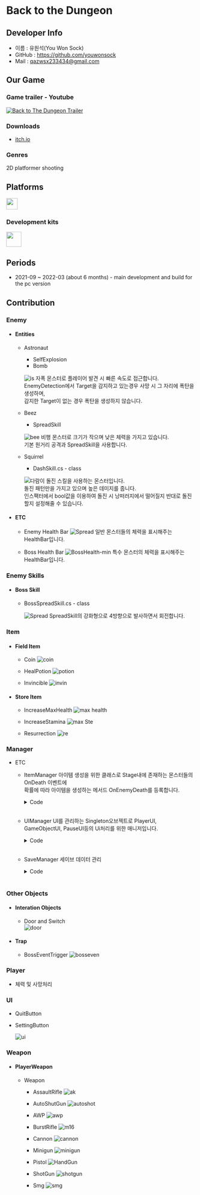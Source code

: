 # Back to the Dungeon

## Developer Info
* 이름 : 유원석(You Won Sock)
* GitHub : https://github.com/youwonsock
* Mail : qazwsx233434@gmail.com

## Our Game
### Game trailer - Youtube

[![Back to The Dungeon Trailer](https://img.youtube.com/vi/hy_my0OQddc/0.jpg)](https://www.youtube.com/watch?v=hy_my0OQddc) 

### Downloads

* [itch.io](https://devslem.itch.io/back-to-the-dungeon)

### Genres

2D platformer shooting

<b><h2>Platforms</h2></b>

<p>
<img src="https://upload.wikimedia.org/wikipedia/commons/c/c7/Windows_logo_-_2012.png" height="30">
</p>

### Development kits

<p>
<img src="https://upload.wikimedia.org/wikipedia/commons/thumb/1/19/Unity_Technologies_logo.svg/1280px-Unity_Technologies_logo.svg.png" height="40">
</p>

<b><h2>Periods</h2></b>

* 2021-09 ~ 2022-03 (about 6 months) - main development and build for the pc version

## Contribution

### Enemy
* #### Entities
  * Astronaut
    * SelfExplosion
    * Bomb
      
    ![is](https://github.com/youwonsock/back-to-the-dungeon-scripts/assets/46276141/af955e55-ad8b-49af-8d2a-b58260acd575)
    자폭 몬스터로 플레이어 발견 시 빠른 속도로 접근합니다.  
    EnemyDetection에서 Target을 감지하고 있는경우 사망 시 그 자리에 폭탄을 생성하며,  
    감지한 Target이 없는 경우 폭탄을 생성하지 않습니다.
      
  * Beez
    * SpreadSkill  
      
    ![bee](https://github.com/youwonsock/back-to-the-dungeon-scripts/assets/46276141/6681e588-0dc5-4f4e-a7e6-c83a2db97445)
    비행 몬스터로 크기가 작으며 낮은 체력을 가지고 있습니다.  
    기본 원거리 공격과 SpreadSkill을 사용합니다.
    
  * Squirrel
    * DashSkill.cs - class
  
    ![다람이](https://github.com/youwonsock/back-to-the-dungeon-scripts/assets/46276141/f1ac8c76-9fa4-4217-ae65-296959d63bb6)
    돌진 스킬을 사용하는 몬스터입니다.  
    돌진 패턴만을 가지고 있으며 높은 데미지를 줍니다.  
    인스팩터에서 bool값을 이용하여 돌진 시 낭떠러지에서 떨어질지 반대로 돌진할지 설정해줄 수 있습니다.
    
* #### ETC
  * Enemy Health Bar
    ![Spread](https://github.com/youwonsock/back-to-the-dungeon-scripts/assets/46276141/d6353317-ddb8-4127-be28-91e6eeaca546)
    일반 몬스터들의 체력을 표시해주는 HealthBar입니다.

  * Boss Health Bar
    ![BossHealth-min](https://github.com/youwonsock/back-to-the-dungeon-scripts/assets/46276141/5b955525-8ff5-433c-bb73-37ad0605d0b6)
    특수 몬스터의 체력을 표시해주는 HealthBar입니다.

### Enemy Skills
* #### Boss Skill
  * BossSpreadSkill.cs - class
  
    ![Spread](https://github.com/youwonsock/back-to-the-dungeon-scripts/assets/46276141/2a434c60-2f95-43e2-851b-e1009d5b7356)
    SpreadSkill의 강화형으로 4방향으로 발사하면서 회전합니다.
    
### Item
* #### Field Item
  * Coin
    ![coin](https://github.com/youwonsock/back-to-the-dungeon-scripts/assets/46276141/35c17f3a-fcda-4e80-8e3e-43a7439da265)  
    
  * HealPotion
    ![potion](https://github.com/youwonsock/back-to-the-dungeon-scripts/assets/46276141/5b80709d-9164-4440-92e2-0311a757bf1a)  
    
  * Invincible
    ![invin](https://github.com/youwonsock/back-to-the-dungeon-scripts/assets/46276141/5db34b85-9067-47ca-9979-d1d431f310ef)  
    
* #### Store Item
  * IncreaseMaxHealth
    ![max health](https://github.com/youwonsock/back-to-the-dungeon-scripts/assets/46276141/0af8e66f-14c3-43fc-828e-a7271f78e617)  

  * IncreaseStamina
    ![max Ste](https://github.com/youwonsock/back-to-the-dungeon-scripts/assets/46276141/38aae36f-9eaf-47f4-8370-1f9b42ce6641)  

  * Resurrection
    ![re](https://github.com/youwonsock/back-to-the-dungeon-scripts/assets/46276141/ef0f4ed8-3001-4e64-a24b-84ae5f0bf6a7)

### Manager
* ETC
  * ItemManager
    아이템 생성을 위한 클래스로 Stage내에 존재하는 몬스터들의 OnDeath 이벤트에  
    확률에 따라 아이템을 생성하는 메서드 OnEnemyDeath를 등록합니다. 
    <details>
    <summary>Code</summary>
    <div markdown="1">

      ```c#
      using System.Collections.Generic;
      using System.Linq;
      using UnityEngine;

      public class ItemManager : MonoBehaviour
      {
          //[SerializeField] private SerializableDictionary<Item, float> items = new SerializableDictionary<Item, float>();
          [SerializeField] private List<ItemProperty> items = new List<ItemProperty>();

      #if LEGACY
          [SerializeField] float coinPercent;
          [SerializeField] float potionPercent;
          [SerializeField] float InvinciblePercent;
          [SerializeField] float nonePercent;
      #endif
          private float sum;

          [System.Serializable]
          private struct ItemProperty
          {
              public Item itemPrefab;
              public float weight;
              public SceneData<Item> data;
          }

          private void Awake()
          {
      #if LEGACY
              float sum = coinPercent + potionPercent + nonePercent + InvinciblePercent;
              coinPercent = coinPercent / sum * 100;
              potionPercent = potionPercent / sum * 100;
              InvinciblePercent = InvinciblePercent / sum * 100;
              nonePercent = nonePercent / sum * 100;
      #endif
              this.sum = items.Sum(i => i.weight);

              var enemies = FindObjectsOfType<Enemy>();
              foreach (var enemy in enemies)
              {
                  enemy.OnDeath += () => OnEnemyDeath(enemy);
              }
          }

          private void OnEnemyDeath(Enemy enemy)
          {
              float prob = UnityEngine.Random.Range(0f, 1f);
              float current_prob = 0f;
              foreach (var item in items)
              {
                  current_prob += item.weight / this.sum;
                  if (prob <= current_prob)
                  {
                      if (!(item.itemPrefab is null))
                      {
                          var instantiated = Instantiate(item.itemPrefab, enemy.transform.position, Quaternion.identity);
                          try
                          {
                              item.data.TrySetValue(instantiated);
                          }
                          catch { }
                      }
                      return;
                  }
              }
          }


      #if LEGACY
          void Start()
          {
              GameObject[] temp = GameObject.FindGameObjectsWithTag("Enemy");
              GameObject[] prefebs = Resources.LoadAll<GameObject>("Item/");


              foreach (var i in temp)
              {
                  if (i.GetComponent<Entity>() != null)
                  {
                      i.GetComponent<Entity>().OnDeath +=
                          delegate ()
                          {
                              int n = Random.Range(0, (int)(coinPercent + potionPercent + InvinciblePercent + nonePercent));

                              if (n < coinPercent)
                                  Instantiate(prefebs[0], i.transform.position, Quaternion.identity);
                              else if (n < (coinPercent + potionPercent))
                                  Instantiate(prefebs[2], i.transform.position , Quaternion.identity);
                              else if (n < (coinPercent + potionPercent + InvinciblePercent))
                                  Instantiate(prefebs[1], i.transform.position, Quaternion.identity);
                          };
                  }
              }
          }
      #endif
      }
      ```
      
    </div>
    </details>
  </br>
  
  * UIManager
    UI를 관리하는 Singleton오브젝트로 PlayerUI, GameObjectUI, PauseUI등의 Ui처리를 위한 매니저입니다.
    <details>
    <summary>Code</summary>
    <div markdown="1">

      ```c#
      using System;
      using System.Collections.Generic;
      using System.Linq;
      using UnityEngine;
      using UnityEngine.SceneManagement;
      using UnityEngine.UI;
      using TMPro;

      public class UIManager : Singleton<UIManager>
      {

          [Header("Text UI")]
          [SerializeField] Text UIStageText;
          [SerializeField] Text UICoinText;
          [SerializeField] Text UIBulletText;
          [SerializeField] Text UIHpText;
          [SerializeField] Text UIRemainEnemyText;
          [SerializeField] Text UIRemainLife;

          [Header("Image UI")]
          [SerializeField] GameObject resurrectionImage;

          [Header("Other GameObject UI")]
          [SerializeField] Store UIStore;
          [SerializeField] RecordBoard UIRecordBoard;
          [SerializeField] GameObject UIGameOver;
          [SerializeField] SettingButtonUI settingButton;

          [Header("Object UI")]
          [SerializeField] GameObject UIPause;
          [SerializeField] GameObject UISetting;
          [SerializeField] Slider UIHpBar;
          [SerializeField] Slider UIStaminaBar;
          [SerializeField] Slider UIBossHpBar;
          [SerializeField] Graphic weaponPanel;
          [SerializeField] Image weaponImagePrefab;
          [SerializeField] float weaponImagePlacementInterval = 200;
          [SerializeField] Slider soundSlider;
          [SerializeField] GameObject StartSceneUI;

          private bool isEventActive;
          private bool isSetting = false;
          private bool isOtherUIActive = false;

          private List<Type> weaponTypes = new List<Type>();
          private List<Image> images = new List<Image>();
          private byte currentWeaponIdx = byte.MaxValue;
          
          protected UIManager() { }

          //restart 버튼 클릭시 실행되는 이벤트
          public event Action OnClickRestartButton;

          //일시정지 활성화시 실행되는 이벤트
          public event Action ActivatePause;

          //일시정지 비활성화시 실행되는 이벤트
          public event Action InactivatePause;

          //setting 버튼 클릭시 다른 버튼 제어 프로퍼티
          public bool IsSettingActive { get { return isSetting; } set { isSetting = value; } }

          public bool IsOtherUIActive { get { return isOtherUIActive; } set { isOtherUIActive = value; } }

          private void Awake()
          {
              if (!CheckSingletonInstance(true))
                  return;

              UIPause.SetActive(false);
              UIGameOver.SetActive(false);
              UIBossHpBar.gameObject.SetActive(false);

              GameManager.Instance.OnSceneLoaded += OnSceneLoaded;
              //SettingDataController.OnSettingDataLoaded += SetSound;

              GetUIGameObject();
          }

          // start Scene가 아닌 다른 곳에서 자동 설정
          private void Start()
          {
              if (SceneManager.GetActiveScene().buildIndex != 0)
              {
                  StartSceneUI.SetActive(false);

                  SetPlayerUI(true);
                  //this.transform.Find("Player UI").gameObject.SetActive(true);
              }
              isEventActive = false;

              SetSound(SettingDataController.Data);
          }

          private void OnSceneLoaded(Scene? previous, Scene? loaded, SceneLoadingTiming when)
          {
              switch (when)
              {
                  case SceneLoadingTiming.BeforeLoading:
                      StartSceneUI.SetActive(false);
                      break;
                  case SceneLoadingTiming.AfterLoading:
                      if (loaded.Value.buildIndex == GameManager.Instance.InGameStartSceneBuildIndex)
                      {
                          //this.transform.Find("Player UI").gameObject.SetActive(true);
                          SetPlayerUI(true);
                          GetUIGameObject();
                      }
                      UIStageText.text = SceneManager.GetActiveScene().name;
                      break;

              }
          }

          Stack<GameObject> stack = new Stack<GameObject>();

          private void Update()
          {
              if (SceneManager.GetActiveScene().buildIndex == 0 || isOtherUIActive)
                  return;

              if (stack.Count == 0 && Input.GetButtonDown("pause button"))
              {
                  UIPause.SetActive(true);
                  stack.Push(UIPause);
              }
              else if (Input.GetButtonDown("pause button"))
              {
                  stack.Pop().SetActive(false);
                  try
                  {
                      stack.Peek().SetActive(true);
                  }
                  catch (Exception ex){ }
                  finally
                  {
                      SettingDataController.SaveSettingData();
                  }
              }

              #region 기존 Pause logic
              //if (stack.Count == 0 && Input.GetButtonDown("pause button"))
              //{
              //    if (UIStore != null && UIRecordBoard != null)
              //    {
              //        if (UIStore.IsUIActive || UIRecordBoard.IsUIActive)
              //        {
              //            return;
              //        }
              //    }
              //    if (UIGameOver.activeSelf || isEventActive || UISetting.activeSelf)
              //        return;

              //    if (ActivatePause != null)
              //        ActivatePause();

              //    stack.Push(UIPause);
              //    UIPause.SetActive(true);

              //}
              //else if (stack.Count == 1 && Input.GetButtonDown("pause button"))
              //{
              //    if (stack.Peek().GetComponent<IUiActiveCheck>() != null)
              //    {
              //        stack.Pop();
              //        return;
              //    }

              //    stack.Pop().SetActive(false);

              //    if (InactivatePause != null)
              //        InactivatePause();
              //}
              //else if (stack.Count >= 2 && Input.GetButtonDown("pause button"))
              //{
              //    if (stack.Peek().GetComponent<IUiActiveCheck>() != null)
              //    {
              //        stack.Pop();
              //        return;
              //    }
              //    stack.Pop().SetActive(false);
              //    stack.Peek().SetActive(true);
              //    AudioListener.volume = soundSlider.value;
              //}
              #endregion

              //set timeScale
              if (UIPause.activeSelf)
              {
                  Time.timeScale = 0;
              }
              else
              {
                  Time.timeScale = 1;
              }
          }

          void SetSound(SettingData data)
          {
              // 현재 setting file이 없더라도 Setting에서 Data를 가져와 1로 초기화 시킴
              if (data == null)   //사용 x
              {
                  AudioListener.volume = 0.3f;
                  soundSlider.value = 0.3f;
              }
              else
              {
                  AudioListener.volume = data.audioVolume;
                  soundSlider.value = data.audioVolume;
              }
          }

          private void GetUIGameObject()
          {
              UIStore = FindObjectOfType<Store>();
              UIRecordBoard = FindObjectOfType<RecordBoard>();

          }

          public void SetPlayerUI(bool value)
          {
              transform.Find("Player UI").gameObject.SetActive(value);
          }
          
          /// <summary>
          /// StageText UI를 설정해주는 메서드
          /// </summary>
          /// <param name="text"></param>
          public void SetStageText(string text)
          {
              UIStageText.text = text;
          }

          /// <summary>
          /// 게임 재시작 버튼 활성화 메서드
          /// </summary>
          public void SetActiveRestartButton()
          {
              UIGameOver.SetActive(true);
          }

          /// <summary>
          /// 게임 재시작 메서드
          /// </summary>
          public void Restart()
          {
              OnClickRestartButton();

              UIGameOver.SetActive(false);
              UIPause.SetActive(false);
              Time.timeScale = 1;
          }

          /// <summary>
          /// Left Enemy Text UI를 설정해주는 메서드
          /// </summary>
          /// <param name="count"></param>
          public void SetRemainEnemyUI(int count)
          {
              if (!UIRemainEnemyText.enabled)
                  return;

              UIRemainEnemyText.text = "Enemy : " + count.ToString();
          }

          /// <summary>
          /// 남은 목숨 표시 UI
          /// </summary>
          /// <param name="count"></param>
          public void SetRemainLife(int count)
          {
              if (!UIRemainLife.enabled)
                  return;

              UIRemainLife.text = "Life  		: " + count.ToString();
          }

          /// <summary>
          /// Left Enemy Text UI의 enabled를 설정할수있는 메서드 b = true or false
          /// </summary>
          /// <param name="b"></param>
          public void EnabledRemainEnemyUI(bool b)
          {
              UIRemainEnemyText.enabled = b;
          }

          public void EnabledBossHealthUI(bool b)
          {
              UIBossHpBar.gameObject.SetActive(b);
          }


          /// <summary>
          /// coinText UI를 설정해주는 메서드
          /// </summary>
          /// <param name="gold"></param>
          public void SetGoldUI(int gold)
          {
              UICoinText.text = GameManager.Instance.Gold.ToString();
          }

          /// <summary>
          /// BulletText UI를 설정해주는 메서드
          /// </summary>
          /// <param name="curBullet"></param>
          /// <param name="maxBullet"></param>
          public void SetBulletUI(int curBullet, int maxBullet)
          {
              UIBulletText.text = curBullet.ToString() + "/" + maxBullet.ToString();
          }

          /// <summary>
          /// HText UI와 HpBar UI를 설정해주는 메서드
          /// </summary>
          /// <param name="health"></param>
          /// <param name="maxHealth"></param>
          public void SetHealthUI(float health, float maxHealth)
          {
              UIHpText.text = (Mathf.Ceil(health*10)/10).ToString() + "/" + maxHealth.ToString();
              UIHpBar.value = health / maxHealth;
          }

          public void SetStaminaUI(float Stamina, float maxStamina)
          {
              UIStaminaBar.value = Stamina / maxStamina;
          }

          /// <summary>
          /// Boss의 HpBar를 설정해주는 메서드
          /// </summary>
          /// <param name="health"></param>
          /// <param name="maxHealth"></param>
          public void SetBossHealthUI(float health, float maxHealth)
          {
              UIBossHpBar.value = health / maxHealth;
          }

          /// <summary>
          /// ResurrectionImage 설정 메서드
          /// </summary>
          /// <param name="val"></param>
          public void SetResurrectionImage(bool b)
          {
              
              resurrectionImage.SetActive(b);
          }

          public void ActiveteSetting()
          {
              stack.Peek().SetActive(false);
              stack.Push(UISetting);
              UISetting.SetActive(true);
          }

          public void ChangeSound()
          {
              AudioListener.volume = soundSlider.value;
          }

          /// <summary>
          /// 무기 슬롯 UI를 설정해주는 메서드
          /// </summary>
          public void SetWeaponSlotUI(PlayerShooter playerShooter, IEnumerable<Weapon> weaponSlot)
          {
              weaponSlot = weaponSlot.Where(w => w != null); // null 제외
              
              bool isTransformed = false;

              // 무기 이미지 생성 및 기본 세팅
              int weaponIdx = 0;
              foreach (var weapon in weaponSlot)
              {
                  if (weaponIdx < images.Count)
                  {
                      if (weaponTypes[weaponIdx] == weapon.GetType())
                      {
                          weaponIdx++;
                          continue;
                      }

                      // 기존 무기 슬롯 UI의 무기 이미지를 파괴 후 새롭게 생성 후 할당
                      Destroy(images[weaponIdx].gameObject);
                      images[weaponIdx] = Instantiate(weaponImagePrefab);
                      weaponTypes[weaponIdx] = weapon.GetType();
                  }
                  else
                  {
                      // 무기 슬롯 UI에 무기 이미지를 새롭게 추가
                      images.Add(Instantiate(weaponImagePrefab));
                      weaponTypes.Add(weapon.GetType());
                  }

                  images[weaponIdx].sprite = weapon.GetComponent<SpriteRenderer>().sprite; // 실제 이미지 할당
                  images[weaponIdx].transform.SetParent(weaponPanel.transform); // Weapon Panel UI Object의 자식 오브젝트로 할당
                  images[weaponIdx].SetNativeSize();
                  images[weaponIdx].rectTransform.localScale = Vector3.one;
                  images[weaponIdx].GetComponent<Shadow>().effectDistance = new Vector2(10, -10); // 그림자 효과

                  // 투명도 조정
                  Color temp = images[weaponIdx].color;
                  temp.a = 0.5f;
                  images[weaponIdx].color = temp;

                  // 무기 이미지의 앵커 프리셋을 중앙으로 조정
                  images[weaponIdx].rectTransform.anchorMin = new Vector2(0.5f, 0.5f);
                  images[weaponIdx].rectTransform.anchorMax = new Vector2(0.5f, 0.5f);

                  isTransformed = true;
                  weaponIdx++;
              }

              // 현재 무기 슬롯의 무기 개수보다 초과된 이미지는 제거
              if (images.Count > weaponIdx)
              {
                  images.GetRange(weaponIdx, images.Count - weaponIdx).ForEach(i => Destroy(i.gameObject));
                  images.RemoveRange(weaponIdx, images.Count - weaponIdx);
                  weaponTypes.RemoveRange(weaponIdx, images.Count - weaponIdx);
                  isTransformed = true;
              }

              try
              {
                  // 현재 사용 중인 무기 강조 효과
                  if (currentWeaponIdx != playerShooter.CurrentWeaponSlotNumber || weaponTypes[currentWeaponIdx] != playerShooter.CurrentWeapon)
                  {
                      if (currentWeaponIdx < images.Count && images[currentWeaponIdx] != null)
                      {
                          Color temp = images[currentWeaponIdx].color;
                          temp.a = 0.5f;
                          images[currentWeaponIdx].color = temp;
                          images[currentWeaponIdx].rectTransform.localScale = Vector3.one;
                      }

                      currentWeaponIdx = playerShooter.CurrentWeaponSlotNumber;
                      Color temp1 = images[currentWeaponIdx].color;
                      temp1.a = 1f;
                      images[currentWeaponIdx].color = temp1;
                      images[currentWeaponIdx].rectTransform.localScale = new Vector3(1.2f, 1.2f, 1f);
                  }
              }
              catch (ArgumentOutOfRangeException)
              {

              }
              catch (NullReferenceException)
              {

              }
              

              // 새롭게 생성된 이미지가 없다면 즉시 종료
              if (!isTransformed)
                  return;

              // 무기 이미지 배치
              float current = -((weaponIdx - 1) / 2f * weaponImagePlacementInterval); // 시작 배치 위치
              weaponPanel.rectTransform.sizeDelta = new Vector2((Mathf.Abs(current) + 100) * 2, weaponPanel.rectTransform.sizeDelta.y); // Weapon Panel의 크기 조정
              for (int i = 0; i < images.Count; i++)
              {
                  // 무기 이미지 위치 조정
                  images[i].rectTransform.anchoredPosition = new Vector2(current, 0f);
                  current += weaponImagePlacementInterval;
              }

          }

          //for start scene Ui
          public void OnClickGameStartButton()
          {
              if (!isSetting)
              {
                  //StartGame 구현 완료 후 수정: GameManager.Instance.StartGame(settingButton.Level);
                  GameManager.Instance.LoadScene(GameManager.Instance.InGameStartSceneBuildIndex);
                  GameObject.Find("Start Button").GetComponent<Button>().interactable = false;
              }
          }

          public void OnClickGameQuitButton()
          {
              if (!isSetting)
                  Application.Quit(); // 어플리케이션 종료
          }
          public void OnClickGameSettingButton()
          {
              isSetting = true;
              GameObject.Find("Setting Canvas").transform.GetChild(0).gameObject.SetActive(true);
          }
      }

      ```
    
    </div>
    </details>
  </br>

  * SaveManager
    세이브 데이터 관리
    <details>
    <summary>Code</summary>
    <div markdown="1">

      ```c#
      using System;
      using System.Collections.Generic;
      using System.IO;
      using System.Runtime.Serialization.Formatters.Binary;
      using UnityEngine;

      public class SaveManager
      {
          private static readonly Dictionary<SaveKey, List<ISaveable>> saveableObjects = new Dictionary<SaveKey, List<ISaveable>>();
          
          public static void Save(string fileName, SaveKey key)
          {
              List<SaveData> saveDatas = new List<SaveData>();

              if(saveableObjects.TryGetValue(key, out List<ISaveable> saveablelist))
              {
                  // getData from listener
                  foreach(ISaveable saveable in saveablelist)
                      saveDatas.Add(new SaveData(saveable.Save(), saveable.GetType(), saveable.ID));

                  string path = Application.persistentDataPath + "/" + fileName;
                  using (var fs = new FileStream(path, FileMode.Create))
                  {
                      BinaryFormatter bf = new BinaryFormatter();
                      bf.Serialize(fs, saveDatas);
                  }
              }
              else
              {
                  throw new KeyNotFoundException($"saveableObjects[key]�뿉 �빐�떦�븯�뒗 List媛� �뾾�뒿�땲�떎.");
              }
          }

          /// <summary>
          /// �벑濡앸맂 saveablelist��� match�릺�뒗 saveData媛� �뾾�쓣寃쎌슦 ArgumentNullException 諛쒖깮!
          /// </summary>
          /// <param name="fileName"></param>
          /// <param name="key"></param>
          /// <exception cref="FileNotFoundException"></exception>
          /// <exception cref="Exception"></exception>
          /// <exception cref="ArgumentNullException"></exception>
          public static void Load(string fileName, SaveKey key)
          {
              string path = Application.persistentDataPath + "/" + fileName;

              if (!IsFileExistence(path))
              {
                  throw new FileNotFoundException($"There is no DataFile.");
              }

              if(saveableObjects.TryGetValue(key, out List<ISaveable> saveablelist))
              {
                  //load
                  using (var fs = new FileStream(path, FileMode.Open))
                  {
                      var bf = new BinaryFormatter();
                      var data = bf.Deserialize(fs) as List<SaveData>;

                      foreach (ISaveable saveable in saveablelist)
                      {
                          SaveData d = data.Find(e => e.listenerID == saveable.ID && e.listenerType == saveable.GetType());
                        
                          if(d == null)
                              throw new ArgumentNullException($"load �떎�뜝 TYPE �샊��� ID 遺덉씪移�(SaveData��� match�릺�뒗 Saveable Object媛� �뾾�쓬) saveable.ID : {saveable.ID}, saveable.GetType() : {saveable.GetType()} ");

                          saveable.Load(d.data);
                      }
                  }
              }
              else
              {
                  throw new KeyNotFoundException($"saveableObjects[key]�뿉 �빐�떦�븯�뒗 List媛� �뾾�뒿�땲�떎.");
              }
          }

          /// <summary>
          /// Add saveable objece to saveableObject Dictionary
          /// </summary>
          /// <param name="saveable"></param>
          /// <param name="key"></param>
          public static void Add(ISaveable saveable, SaveKey key)//exception handle
          {
              if (saveableObjects.TryGetValue(key, out List<ISaveable> saveablelist))
                  saveablelist.Add(saveable);
              else
                  saveableObjects.Add(key, new List<ISaveable> { saveable });
          }

          /// <summary>
          /// remove saveable objece from saveableObject Dictionary. if remove fale return false
          /// </summary>
          /// <param name="saveable"></param>
          /// <param name="key"></param>
          public static bool Remove(ISaveable saveable, SaveKey key)
          {
              if (saveableObjects.TryGetValue(key, out List<ISaveable> saveablelist))
              {
                  saveablelist.Remove(saveable);
                  return true;
              }
              else
              {
                  return false;
              }
          }

          /// <summary>
          /// path : file path
          /// If the file exists return true, not exists return false
          /// </summary>
          /// <param name="path"></param>
          /// <returns></returns>
          public static bool IsFileExistence(string path)
          {
              if (File.Exists(path))
                  return true;
              return false;
          }
          public static void DeleteFile(string fileName)
          {
              File.Delete(Application.persistentDataPath + "/" + fileName);
              Debug.Log($"<{nameof(SaveManager)}> {fileName} �뙆�씪 �궘�젣 �셿猷�.");
          }
          ///<summary>
          /// disposable 以묒꺽 �겢�옒�뒪
          /// </summary>
          public sealed class TemporarySaveScope : IDisposable
          {
              private bool isDispose = false;
              string fileNameTemp;
              SaveKey keyTemp;
              public TemporarySaveScope(string fileName, SaveKey key)
              {
                  fileNameTemp = fileName;
                  keyTemp = key;
                  SaveManager.Save(fileName, key);
              }
              public void Dispose()
              {
                  if (!this.isDispose)
                  {
                      SaveManager.Load(fileNameTemp, keyTemp);
                      this.isDispose = true;
                      DeleteFile(fileNameTemp);
                  }
                  GC.SuppressFinalize(this);
              }
          }
      }

      public enum SaveKey
      {
          GameData,
          Setting
      }

      [Serializable]
      public class SaveData
      {
          public readonly object data;
          public readonly Type listenerType;
          public readonly string listenerID;

          public SaveData(object data, Type type, string id)
          {
              this.data = data;
              this.listenerType = type;
              this.listenerID = id;
          }
      }
      ```
    
    </div>
    </details>
  </br>

### Other Objects
* #### Interation Objects  
  * Door and Switch  
  ![door](https://github.com/youwonsock/back-to-the-dungeon-scripts/assets/46276141/9ceaff02-a56d-43d0-9d1c-c5c56e06ee61)
  
* #### Trap
  * BossEventTrigger
    ![bosseven](https://github.com/youwonsock/back-to-the-dungeon-scripts/assets/46276141/883a19e0-751d-4b48-bad4-83449798741d)  

### Player
  * 체력 및 사망처리
    
### UI
  * QuitButton
  * SettingButton
  
    ![ui](https://github.com/youwonsock/back-to-the-dungeon-scripts/assets/46276141/496ab77b-bb31-4883-92ba-72469a7a71b8)

### Weapon
* #### PlayerWeapon
  * Weapon
    * AssaultRifle
      ![ak](https://github.com/youwonsock/back-to-the-dungeon-scripts/assets/46276141/6a0058a7-3b47-44e7-879f-2df2810fc0c5)
  
    * AutoShutGun
      ![autoshot](https://github.com/youwonsock/back-to-the-dungeon-scripts/assets/46276141/96a8bb8f-9965-4c94-a336-df6dc9271d83)
  
    * AWP
      ![awp](https://github.com/youwonsock/back-to-the-dungeon-scripts/assets/46276141/c04c358e-68c8-409f-8a91-cd7ed655fcd8)
  
    * BurstRifle
      ![m16](https://github.com/youwonsock/back-to-the-dungeon-scripts/assets/46276141/1dcd52a1-3564-48a3-b75e-71318532b2db)
  
    * Cannon
      ![cannon](https://github.com/youwonsock/back-to-the-dungeon-scripts/assets/46276141/010f417c-de69-4069-b4e7-7f4422dbd1ae)
  
    * Minigun
      ![minigun](https://github.com/youwonsock/back-to-the-dungeon-scripts/assets/46276141/d6524d28-41b7-450d-8fdb-8705eb08fdba)
  
    * Pistol
      ![HandGun](https://github.com/youwonsock/back-to-the-dungeon-scripts/assets/46276141/deb734f9-4563-4fb0-b966-5982ec287998)
  
    * ShotGun
      ![shotgun](https://github.com/youwonsock/back-to-the-dungeon-scripts/assets/46276141/4f7bb0ca-a397-4b84-9ac7-686b069c0f6b)
  
    * Smg
      ![smg](https://github.com/youwonsock/back-to-the-dungeon-scripts/assets/46276141/8c0f99a0-b5e5-4811-804b-df52adc9665d)  

